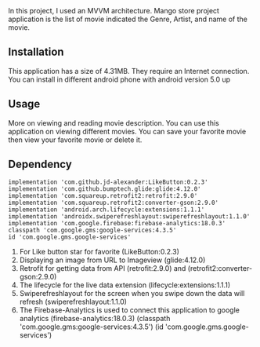 <snippet>
  <content><![CDATA[
# ${1:Mango Store}

In this project, I used an MVVM architecture.
Mango store project application is the list of movie indicated the Genre, Artist, and name of the movie. 

## Installation

This application has a size of 4.31MB.
They require an Internet connection.
You can install in different android phone with android version 5.0 up

## Usage

More on viewing and reading movie description. 
You can use this application on viewing different movies.
You can save your favorite movie then view your favorite movie or delete it.

## Dependency

    implementation 'com.github.jd-alexander:LikeButton:0.2.3'
    implementation 'com.github.bumptech.glide:glide:4.12.0'
    implementation 'com.squareup.retrofit2:retrofit:2.9.0'
    implementation 'com.squareup.retrofit2:converter-gson:2.9.0'
    implementation 'android.arch.lifecycle:extensions:1.1.1'
    implementation 'androidx.swiperefreshlayout:swiperefreshlayout:1.1.0'
    implementation 'com.google.firebase:firebase-analytics:18.0.3'
    classpath 'com.google.gms:google-services:4.3.5'
    id 'com.google.gms.google-services'
    
1. For Like button star for favorite (LikeButton:0.2.3)
2. Displaying an image from URL to Imageview (glide:4.12.0)
3. Retrofit for getting data from API (retrofit:2.9.0) and (retrofit2:converter-gson:2.9.0)
4. The lifecycle for the live data extension (lifecycle:extensions:1.1.1)		
5. Swiperefreshlayout for the screen when you swipe down the data will refresh (swiperefreshlayout:1.1.0)	
6. The Firebase-Analytics is used to connect this application to google analytics 
   (firebase-analytics:18.0.3)
   (classpath 'com.google.gms:google-services:4.3.5')
   (id 'com.google.gms.google-services')
			


</snippet>

